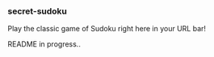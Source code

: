 ### secret-sudoku

Play the classic game of Sudoku right here in your URL bar!

README in progress..

